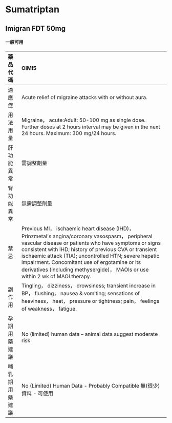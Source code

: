 # Sumatriptan

## Imigran FDT 50mg

#### 一般可用

| 藥品代碼       | OIMI5                                                                                                                                                                                                                                                                                                                                                                                                          |
|:---------------|:---------------------------------------------------------------------------------------------------------------------------------------------------------------------------------------------------------------------------------------------------------------------------------------------------------------------------------------------------------------------------------------------------------------|
| 適應症         | Acute relief of migraine attacks with or without aura.                                                                                                                                                                                                                                                                                                                                                         |
| 用法用量       | Migraine， acute:Adult: 50-100 mg as single dose. Further doses at 2 hours interval may be given in the next 24 hours. Maximum: 300 mg/24 hours.                                                                                                                                                                                                                                                               |
| 肝功能異常     | 需調整劑量                                                                                                                                                                                                                                                                                                                                                                                                     |
| 腎功能異常     | 無需調整劑量                                                                                                                                                                                                                                                                                                                                                                                                   |
| 禁忌           | Previous MI， ischaemic heart disease (IHD)， Prinzmetal's angina/coronary vasospasm， peripheral vascular disease or patients who have symptoms or signs consistent with IHD; history of previous CVA or transient ischaemic attack (TIA); uncontrolled HTN; severe hepatic impairment. Concomitant use of ergotamine or its derivatives (including methysergide)， MAOIs or use within 2 wk of MAOI therapy. |
| 副作用         | Tingling， dizziness， drowsiness; transient increase in BP， flushing， nausea & vomiting; sensations of heaviness， heat， pressure or tightness; pain， feelings of weakness， fatigue.                                                                                                                                                                                                                     |
| 孕期用藥建議   | No (limited) human data – animal data suggest moderate risk                                                                                                                                                                                                                                                                                                                                                    |
| 哺乳期用藥建議 | No (Limited) Human Data - Probably Compatible 無(很少)資料 - 可使用                                                                                                                                                                                                                                                                                                                                            |

